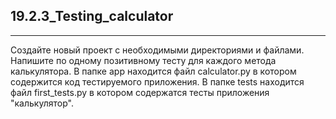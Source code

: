 ## 19.2.3_Testing_calculator
_____
Создайте новый проект с необходимыми директориями и файлами.
Напишите по одному позитивному тесту для каждого метода калькулятора.
В папке app находится файл calculator.py в котором содержится код тестируемого приложения.
В папке tests находится файл first_tests.py в котором содержатся тесты приложения "калькулятор".
